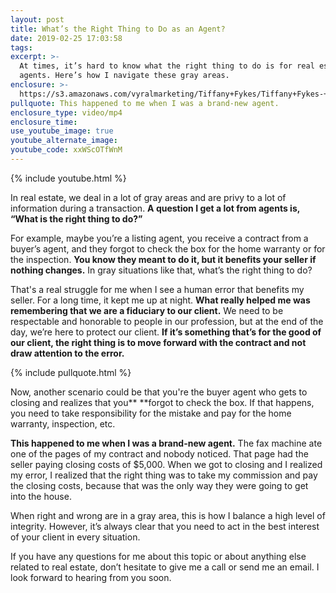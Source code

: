 ```yaml
---
layout: post
title: What’s the Right Thing to Do as an Agent?
date: 2019-02-25 17:03:58
tags:
excerpt: >-
  At times, it’s hard to know what the right thing to do is for real estate
  agents. Here’s how I navigate these gray areas.
enclosure: >-
  https://s3.amazonaws.com/vyralmarketing/Tiffany+Fykes/Tiffany+Fykes-+What+Is+the+Right+Thing+to+Do+as+an+Agent_.mp4
pullquote: This happened to me when I was a brand-new agent.
enclosure_type: video/mp4
enclosure_time:
use_youtube_image: true
youtube_alternate_image:
youtube_code: xxWScOTfWnM
---
```


{% include youtube.html %}

In real estate, we deal in a lot of gray areas and are privy to a lot of information during a transaction. **A question I get a lot from agents is, “What is the right thing to do?”**

For example, maybe you’re a listing agent, you receive a contract from a buyer’s agent, and they forgot to check the box for the home warranty or for the inspection. **You know they meant to do it, but it benefits your seller if nothing changes.** In gray situations like that, what’s the right thing to do?

That's a real struggle for me when I see a human error that benefits my seller. For a long time, it kept me up at night. **What really helped me was remembering that we are a fiduciary to our client.** We need to be respectable and honorable to people in our profession, but at the end of the day, we’re here to protect our client. **If it’s something that’s for the good of our client, the right thing is to move forward with the contract and not draw attention to the error.**

{% include pullquote.html %}

Now, another scenario could be that you're the buyer agent who gets to closing and realizes that you**&nbsp;**forgot to check the box. If that happens, you need to take responsibility for the mistake and pay for the home warranty, inspection, etc.

**This happened to me when I was a brand-new agent.** The fax machine ate one of the pages of my contract and nobody noticed. That page had the seller paying closing costs of $5,000. When we got to closing and I realized my error, I realized that the right thing was to take my commission and pay the closing costs, because that was the only way they were going to get into the house.

When right and wrong are in a gray area, this is how I balance a high level of integrity. However, it’s always clear that you need to act in the best interest of your client in every situation.

If you have any questions for me about this topic or about anything else related to real estate, don’t hesitate to give me a call or send me an email. I look forward to hearing from you soon.